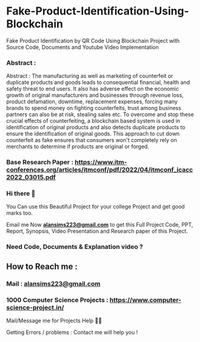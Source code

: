 # Fake-Product-Identification-Using-Blockchain
Fake Product Identification by QR Code Using Blockchain Project with Source Code, Documents and Youtube Video Implementation

### Abstract :

Abstract : The manufacturing as well as marketing of counterfeit or duplicate products and goods leads to consequential financial, health and safety threat to end users. It also has adverse effect on the economic growth of original manufacturers and businesses through revenue loss, product defamation, downtime, replacement expenses, forcing many brands to spend money on fighting counterfeits, trust among business partners can also be at risk, stealing sales etc. To overcome and stop these crucial effects of counterfeiting, a blockchain based system is used in identification of original products and also detects duplicate products to ensure the identification of original goods. This approach to cut down counterfeit as fake ensures that consumers won't completely rely on merchants to determine if products are original or forged.

### Base Research Paper : https://www.itm-conferences.org/articles/itmconf/pdf/2022/04/itmconf_icacc2022_03015.pdf

### Hi there 👋

You Can use this Beautiful Project for your college Project and get good marks too. 

Email me Now **alansims223@gmail.com** to get this Full Project Code, PPT, Report, Synopsis, Video Presentation and Research paper of this Project.

### Need Code, Documents & Explanation video ? 

## How to Reach me :

### Mail : alansims223@gmail.com 

### 1000 Computer Science Projects : https://www.computer-science-project.in/

Mail/Message me for Projects Help 🙏🏻

Getting Errors / problems : Contact me will help you !
